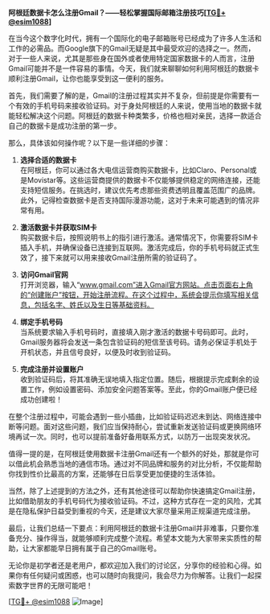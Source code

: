 **阿根廷数据卡怎么注册Gmail？——轻松掌握国际邮箱注册技巧[[TG💪+ @esim1088](https://t.me/s/esim1088)]**

在当今这个数字化时代，拥有一个国际化的电子邮箱账号已经成为了许多人生活和工作的必需品。而Google旗下的Gmail无疑是其中最受欢迎的选择之一。然而，对于一些人来说，尤其是那些身在国外或者使用特定国家数据卡的人而言，注册Gmail可能并不是一件容易的事情。今天，我们就来聊聊如何利用阿根廷的数据卡顺利注册Gmail，让你也能享受到这一便利的服务。

首先，我们需要了解的是，Gmail的注册过程其实并不复杂，但前提是你需要有一个有效的手机号码来接收验证码。对于身处阿根廷的人来说，使用当地的数据卡就能轻松解决这个问题。阿根廷的数据卡种类繁多，价格也相对亲民，选择一款适合自己的数据卡是成功注册的第一步。

那么，具体该如何操作呢？以下是一些详细的步骤：

1. **选择合适的数据卡**  
   在阿根廷，你可以通过各大电信运营商购买数据卡，比如Claro、Personal或是Movistar等。这些运营商提供的数据卡不仅能够提供稳定的网络连接，还能支持短信服务。在挑选时，建议优先考虑那些资费透明且覆盖范围广的品牌。此外，记得检查数据卡是否支持国际漫游功能，这对于未来可能遇到的情况非常有用。

2. **激活数据卡并获取SIM卡**  
   购买数据卡后，按照说明书上的指引进行激活。通常情况下，你需要将SIM卡插入手机，并确保设备已连接到互联网。激活完成后，你的手机号码就正式生效了，接下来就可以用来接收Gmail注册所需的验证码了。

3. **访问Gmail官网**  
   打开浏览器，输入“www.gmail.com”进入Gmail官方网站。点击页面右上角的“创建账户”按钮，开始注册流程。在这个过程中，系统会提示你填写相关信息，包括名字、姓氏以及生日等基础资料。

4. **绑定手机号码**  
   当系统要求输入手机号码时，直接填入刚才激活的数据卡号码即可。此时，Gmail服务器将会发送一条包含验证码的短信至该号码。请务必保证手机处于开机状态，并且信号良好，以便及时收到验证码。

5. **完成注册并设置账户**  
   收到验证码后，将其准确无误地填入指定位置。随后，根据提示完成剩余的设置工作，例如设置密码、添加安全问题答案等。至此，你的Gmail账户便已经成功创建啦！

在整个注册过程中，可能会遇到一些小插曲，比如验证码迟迟未到达、网络连接中断等问题。面对这些问题，我们应当保持耐心，尝试重新发送验证码或更换网络环境再试一次。同时，也可以提前准备好备用联系方式，以防万一出现突发状况。

值得一提的是，在阿根廷使用数据卡注册Gmail还有一个额外的好处，那就是你可以借此机会熟悉当地的通信市场。通过对不同品牌和服务的对比分析，不仅能帮助你找到性价比最高的方案，还能够在日后享受更加便捷的生活体验。

当然，除了上述提到的方法之外，还有其他途径可以帮助你快速搞定Gmail注册，比如借助朋友的手机号码代为接收验证码。不过，这种方式存在一定的风险，尤其是在隐私保护日益受到重视的今天，还是建议大家尽量采用正规渠道完成注册。

最后，让我们总结一下要点：利用阿根廷的数据卡注册Gmail并非难事，只要你准备充分、操作得当，就能够顺利完成整个流程。希望本文能为大家带来实质性的帮助，让大家都能早日拥有属于自己的Gmail账号。

无论你是初学者还是老用户，都欢迎加入我们的讨论区，分享你的经验和心得。如果你有任何疑问或困惑，也可以随时向我提问，我会尽力为你解答。让我们一起探索数字世界的无限可能吧！

[[TG💪+ @esim1088](https://t.me/s/esim1088) ![Image](https://i.postimg.cc/4NQfJmqS/Snipaste-2025-05-13-00-14-12.png)]